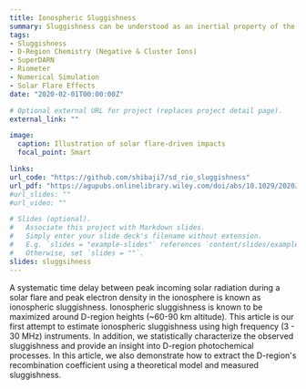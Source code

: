 ```yaml
---
title: Ionospheric Sluggishness
summary: Sluggishness can be understood as an inertial property of the ionosphere that manifests as a lag of the ionospheric response to a solar driver.
tags:
- Sluggishness
- D-Region Chemistry (Negative & Cluster Ions)
- SuperDARN
- Riometer
- Numerical Simulation
- Solar Flare Effects
date: "2020-02-01T00:00:00Z"

# Optional external URL for project (replaces project detail page).
external_link: ""

image:
  caption: Illustration of solar flare-driven impacts 
  focal_point: Smart

links:
url_code: "https://github.com/shibaji7/sd_rio_sluggishness"
url_pdf: "https://agupubs.onlinelibrary.wiley.com/doi/abs/10.1029/2020JA028813"
#url_slides: ""
#url_video: ""

# Slides (optional).
#   Associate this project with Markdown slides.
#   Simply enter your slide deck's filename without extension.
#   E.g. `slides = "example-slides"` references `content/slides/example-slides.md`.
#   Otherwise, set `slides = ""`.
slides: sluggsihness
---
```


A systematic time delay between peak incoming solar radiation during a solar flare and peak electron density in the ionosphere is known as ionospheric sluggishness. Ionospheric sluggishness is known to be maximized around D-region heights (~60-90 km altitude). This article is our first attempt to estimate ionospheric sluggishness using high frequency (3 - 30 MHz) instruments. In addition, we statistically characterize the observed sluggishness and provide an insight into D-region photochemical processes. In this article, we also demonstrate how to extract the D-region's recombination coefficient using a theoretical model and measured sluggishness.
